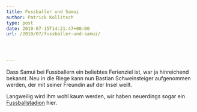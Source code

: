 ```yaml
---
title: Fussballer und Samui
author: Patrick Kollitsch
type: post
date: 2010-07-15T14:21:47+00:00
url: /2010/07/fussballer-und-samui/




---
```

 

Dass Samui bei Fussballern ein beliebtes Ferienziel ist, war ja hinreichend bekannt. Neu in die Riege kann nun Bastian Schweinsteiger aufgenommen werden, der mit seiner Freundin auf der Insel weilt. 

Langweilig wird ihm wohl kaum werden, wir haben neuerdings sogar ein [Fussballstadion][1] hier.

 [1]: http://samuisoccerstadium.com/